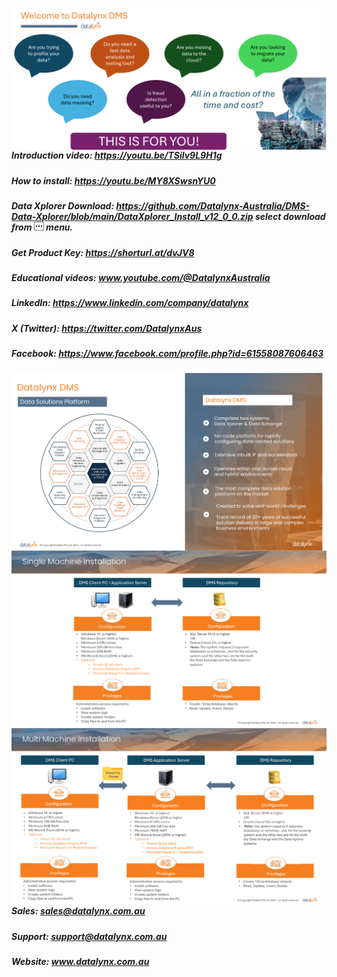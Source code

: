 [<img src="https://github.com/Datalynx-Australia/DMS-Data-Xplorer/blob/main/IntroPg1.png"
     alt="Datalynx PG1"
     style="float: left; margin-right: 10px;" />](https://www.datalynx.com.au/)

 ##### Introduction video: https://youtu.be/TSilv9L9H1g
 ##### How to install: https://youtu.be/MY8XSwsnYU0
 ##### Data Xplorer Download: https://github.com/Datalynx-Australia/DMS-Data-Xplorer/blob/main/DataXplorer_Install_v12_0_0.zip  select download from [<img src="https://github.com/Datalynx-Australia/DMS-Data-Xplorer/blob/main/IntroPg5.png"/>](https://github.com/Datalynx-Australia/DMS-Data-Xplorer/blob/main/DataXplorer_Install_v12_0_0.zip) menu.

 
 ##### Get Product Key: https://shorturl.at/dvJV8
 ##### Educational videos: www.youtube.com/@DatalynxAustralia
 ##### LinkedIn: https://www.linkedin.com/company/datalynx  
 ##### X (Twitter): https://twitter.com/DatalynxAus
 ##### Facebook: https://www.facebook.com/profile.php?id=61558087606463


[<img src="https://github.com/Datalynx-Australia/DMS-Data-Xplorer/blob/main/IntroPg2.png"
     alt="Datalynx PG2"
     style="float: left; margin-right: 10px;" />](https://www.datalynx.com.au/)


[<img src="https://github.com/Datalynx-Australia/DMS-Data-Xplorer/blob/main/IntroPg3.png"
     alt="Datalynx PG3"
     style="float: left; margin-right: 10px;" />](https://www.datalynx.com.au/)


[<img src="https://github.com/Datalynx-Australia/DMS-Data-Xplorer/blob/main/IntroPg4.png"
     alt="Datalynx PG4"
     style="float: left; margin-right: 10px;" />](https://www.datalynx.com.au/)


 ##### Sales:   sales@datalynx.com.au     
 ##### Support: support@datalynx.com.au     
 ##### Website: www.datalynx.com.au
